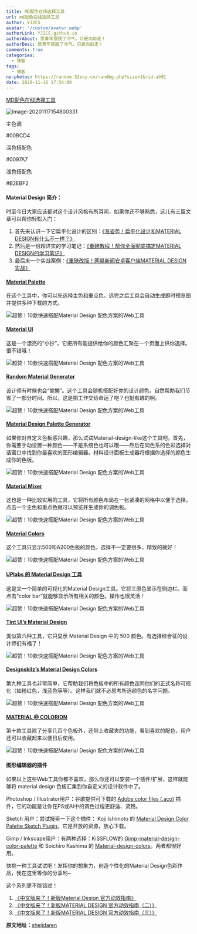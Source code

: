 ```yaml
---
title: MD配色在线选择工具
url: md配色在线选择工具
author: YJ2CS
avatar: '/custom/avatar.webp'
authorLink: YJ2CS.github.io
authorAbout: 愿青年摆脱了冷气，只是向前走！
authorDesc: 愿青年摆脱了冷气，只是向前走！
comments: true
categories:
  - 博客
tags:
  - 博客
no-photos: https://random.52ecy.cn/randbg.php?size=1&rid-ab91
date: 2020-11-16 17:54:00
---
```

[MD配色在线选择工具](https://www.materialpalette.com/cyan/light-green、)

![image-20201117154800331](image-20201117154800331.png)

主色调

\#00BCD4

深色搭配色

\#0097A7

浅色搭配色

\#B2EBF2

#### **Material Design 简介：**

时至今日大家应该都对这个设计风格有所耳闻，如果你还不够熟悉，这儿有三篇文章可以帮你轻松入门：

1. 首先来认识一下它扁平化设计的区别：[《涨姿势！扁平化设计和MATERIAL DESIGN有什么不一样？》](http://www.uisdc.com/flat-vs-material-design)
2. 然后是一份超详实的学习笔记：[《重磅教程！帮你全面彻底搞定MATERIAL DESIGN的学习笔记》](http://www.uisdc.com/comprehensive-material-design-note)
3. 最后来一个实战案例：[《重磅改版！网易新闻安卓客户端MATERIAL DESIGN实战》](http://www.uisdc.com/comprehensive-material-design-note)

#### **[Material Palette](http://www.materialpalette.com/)**

在这个工具中，你可以先选择主色和重点色。选完之后工具会自动生成即时预览图并提供多种下载的方式。

![超赞！10款快速搭配Material Design 配色方案的Web工具](ai201607276.jpg)

#### [**Material UI**](https://www.materialui.co/colors)

这是一个漂亮的“小抄”，它把所有能提供给你的颜色汇聚在一个页面上供你选择。很不错哦！

![超赞！10款快速搭配Material Design 配色方案的Web工具](ai201607273.jpg)

#### [**Random Material Generator**](https://codecrafted.net/randommaterial/)

设计师有时候也会“偷懒”。这个工具会随机搭配好你的设计颜色，自然帮助我们节省了一部分时间。所以，这是把工作交给命运了吧？也挺有趣的啊。

![超赞！10款快速搭配Material Design 配色方案的Web工具](ai2016072710.jpg)

#### [**Material Design Palette Generator**](http://mcg.mbitson.com/#/)

如果你对自定义色板感兴趣，那么试试Material-design-like这个工具吧。首先，你需要手动设置一种颜色——不是系统色也可以哦——然后在同色系的色彩选择对话窗口中找到你最喜欢的图形编辑器。材料设计面板生成器将根据你选择的颜色生成你的色板。

![超赞！10款快速搭配Material Design 配色方案的Web工具](ai201607275.jpg)

#### [**Material Mixer**](http://www.sankk.in/material-mixer/)

这也是一种比较实用的工具，它将所有颜色布局在一张紧凑的网格中以便于选择。点击一个主色和重点色就可以预览并生成你的调色板。

![超赞！10款快速搭配Material Design 配色方案的Web工具](ai201607274.jpg)

#### [**Material Colors**](http://materialcolors.com/)

这个工具只显示500和A200色板的颜色。选择不一定要很多，精致的就好！

![超赞！10款快速搭配Material Design 配色方案的Web工具](ai201607277.jpg)

#### [**UPlabs 的 Material Design 工具**](http://www.materialup.com/tools/colors)

这是又一个简单的可视化的Material Design工具。它将三原色显示在侧边栏。而点击“color bar”就能够显示所有相关的颜色。操作也很灵活！

![超赞！10款快速搭配Material Design 配色方案的Web工具](ai201607272.jpg)

#### [**Tint UI’s Material Design**](http://tintui.com/)

类似第六种工具，它只显示 Material Design 中的 500 颜色。有选择综合征的设计师们有福了！

![超赞！10款快速搭配Material Design 配色方案的Web工具](ai201607278.jpg)

#### [**Designskilz’s Material Design Colors**](http://www.designskilz.com/colors/)

第九种工具也非常简单，它帮助我们将色板中的所有颜色连同他们的正式名称可视化（如粉红色，浅蓝色等等）。这样我们就不必思考所选颜色的名字问题。

![超赞！10款快速搭配Material Design 配色方案的Web工具](ai201607279.jpg)

#### [**MATERIAL @ COLORION**](http://material.colorion.co/)

第十款工具除了分享几百个色板外，还带上收藏夹的功能，看到喜欢的配色，用户还可以收藏起来以便日后使用。

![超赞！10款快速搭配Material Design 配色方案的Web工具](ai201607271.jpg)

#### **图形编辑器的插件**

如果以上这些Web工具你都不喜欢，那么你还可以安装一个插件/扩展，这样就能够将 material design 色板汇集到你自定义的设计软件中了。

Photoshop / Illustrator用户：谷歌提供可下载的 [Adobe color files (.aco)](https://www.google.com/design/spec/resources/color-palettes.html) 插件，它的功能是让你在PS或AI中的调色过程更舒适、流畅。

Sketch 用户：尝试搜索一下这个插件： Koji Ishimoto 的 [Material Design Color Palette Sketch Plugin](https://github.com/t32k/material-design-color-palette)。它是开放的资源，放心下载。

Gimp / Inkscape用户：有两种选择：KiSSFLOW的 [Gimp-material-design-color-palette](https://github.com/KiSSFLOW/gimp-material-design-color-palette) 和 Soichiro Kashima 的 [Material-design-colors](https://github.com/ksoichiro/material-design-colors)。两者都很好用。

快挑一种工具试试吧！发挥你的想象力，创造个性化的Material Design色彩作品，我在这里等你的分享哟~

这个系列更不能错过！

1. [《中文版来了！新版Material Design 官方动效指南》](http://www.uisdc.com/material-motion-design-guideline)
2. [《中文版来了！新版MATERIAL DESIGN 官方动效指南（二）》](http://www.uisdc.com/material-motion-design-guideline-2)
3. [《中文版来了！新版MATERIAL DESIGN 官方动效指南（三）》](http://www.uisdc.com/material-motion-design-guideline-3)

**原文地址：**[shejidaren](http://www.shejidaren.com/material-design-web-tools.html)

